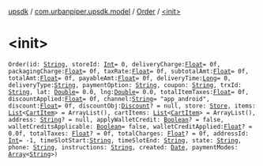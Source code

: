 [upsdk](../../index.md) / [com.urbanpiper.upsdk.model](../index.md) / [Order](index.md) / [&lt;init&gt;](./-init-.md)

# &lt;init&gt;

`Order(id: `[`String`](https://kotlinlang.org/api/latest/jvm/stdlib/kotlin/-string/index.html)`, storeId: `[`Int`](https://kotlinlang.org/api/latest/jvm/stdlib/kotlin/-int/index.html)` = 0, deliveryCharge: `[`Float`](https://kotlinlang.org/api/latest/jvm/stdlib/kotlin/-float/index.html)` = 0f, packagingCharge: `[`Float`](https://kotlinlang.org/api/latest/jvm/stdlib/kotlin/-float/index.html)` = 0f, taxRate: `[`Float`](https://kotlinlang.org/api/latest/jvm/stdlib/kotlin/-float/index.html)` = 0f, subtotalAmt: `[`Float`](https://kotlinlang.org/api/latest/jvm/stdlib/kotlin/-float/index.html)` = 0f, totalAmt: `[`Float`](https://kotlinlang.org/api/latest/jvm/stdlib/kotlin/-float/index.html)` = 0f, payableAmt: `[`Float`](https://kotlinlang.org/api/latest/jvm/stdlib/kotlin/-float/index.html)` = 0f, deliveryTime: `[`Long`](https://kotlinlang.org/api/latest/jvm/stdlib/kotlin/-long/index.html)` = 0, deliveryType: `[`String`](https://kotlinlang.org/api/latest/jvm/stdlib/kotlin/-string/index.html)`, paymentOption: `[`String`](https://kotlinlang.org/api/latest/jvm/stdlib/kotlin/-string/index.html)`, coupon: `[`String`](https://kotlinlang.org/api/latest/jvm/stdlib/kotlin/-string/index.html)`, trxId: `[`String`](https://kotlinlang.org/api/latest/jvm/stdlib/kotlin/-string/index.html)`, lat: `[`Double`](https://kotlinlang.org/api/latest/jvm/stdlib/kotlin/-double/index.html)` = 0.0, lng: `[`Double`](https://kotlinlang.org/api/latest/jvm/stdlib/kotlin/-double/index.html)` = 0.0, totalItemTaxes: `[`Float`](https://kotlinlang.org/api/latest/jvm/stdlib/kotlin/-float/index.html)` = 0f, discountApplied: `[`Float`](https://kotlinlang.org/api/latest/jvm/stdlib/kotlin/-float/index.html)` = 0f, channel: `[`String`](https://kotlinlang.org/api/latest/jvm/stdlib/kotlin/-string/index.html)` = "app_android", discount: `[`Float`](https://kotlinlang.org/api/latest/jvm/stdlib/kotlin/-float/index.html)` = 0f, discountObj: `[`Discount`](../../com.urbanpiper.upsdk.model.networkresponse/-discount/index.md)`? = null, store: `[`Store`](../../com.urbanpiper.upsdk.model.networkresponse/-store/index.md)`, items: `[`List`](https://kotlinlang.org/api/latest/jvm/stdlib/kotlin.collections/-list/index.html)`<`[`CartItem`](../../com.urbanpiper.upsdk.model.networkresponse/-cart-item/index.md)`> = ArrayList(), cartItems: `[`List`](https://kotlinlang.org/api/latest/jvm/stdlib/kotlin.collections/-list/index.html)`<`[`CartItem`](../../com.urbanpiper.upsdk.model.networkresponse/-cart-item/index.md)`> = ArrayList(), address: `[`String`](https://kotlinlang.org/api/latest/jvm/stdlib/kotlin/-string/index.html)`? = null, applyWalletCredit: `[`Boolean`](https://kotlinlang.org/api/latest/jvm/stdlib/kotlin/-boolean/index.html)`? = false, walletCreditsApplicable: `[`Boolean`](https://kotlinlang.org/api/latest/jvm/stdlib/kotlin/-boolean/index.html)` = false, walletCreditApplied: `[`Float`](https://kotlinlang.org/api/latest/jvm/stdlib/kotlin/-float/index.html)`? = 0.0f, totalTaxes: `[`Float`](https://kotlinlang.org/api/latest/jvm/stdlib/kotlin/-float/index.html)`? = 0f, totalCharges: `[`Float`](https://kotlinlang.org/api/latest/jvm/stdlib/kotlin/-float/index.html)`? = 0f, addressId: `[`Int`](https://kotlinlang.org/api/latest/jvm/stdlib/kotlin/-int/index.html)` = -1, timeSlotStart: `[`String`](https://kotlinlang.org/api/latest/jvm/stdlib/kotlin/-string/index.html)`, timeSlotEnd: `[`String`](https://kotlinlang.org/api/latest/jvm/stdlib/kotlin/-string/index.html)`, state: `[`String`](https://kotlinlang.org/api/latest/jvm/stdlib/kotlin/-string/index.html)`, phone: `[`String`](https://kotlinlang.org/api/latest/jvm/stdlib/kotlin/-string/index.html)`, instructions: `[`String`](https://kotlinlang.org/api/latest/jvm/stdlib/kotlin/-string/index.html)`, created: `[`Date`](https://developer.android.com/reference/java/util/Date.html)`, paymentModes: `[`Array`](https://kotlinlang.org/api/latest/jvm/stdlib/kotlin/-array/index.html)`<`[`String`](https://kotlinlang.org/api/latest/jvm/stdlib/kotlin/-string/index.html)`>)`